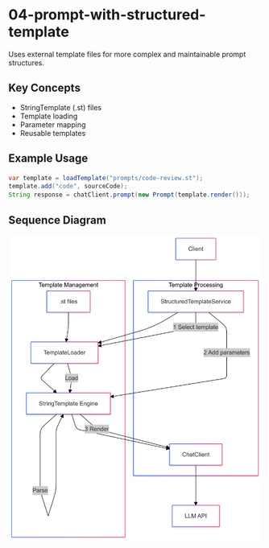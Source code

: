 # 04-prompt-with-structured-template

Uses external template files for more complex and maintainable prompt structures.

## Key Concepts
- StringTemplate (.st) files
- Template loading
- Parameter mapping
- Reusable templates

## Example Usage
```java
var template = loadTemplate("prompts/code-review.st");
template.add("code", sourceCode);
String response = chatClient.prompt(new Prompt(template.render()));
```

## Sequence Diagram
![Sequence Diagram](04.png)